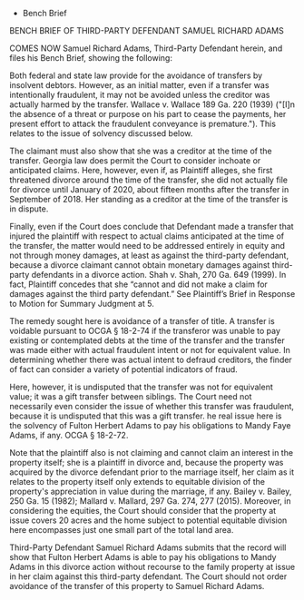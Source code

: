 * Bench Brief

BENCH BRIEF OF THIRD-PARTY DEFENDANT SAMUEL RICHARD ADAMS

COMES NOW Samuel Richard Adams, Third-Party Defendant herein, and files his Bench Brief, showing the following:

Both federal and state law provide for the avoidance of transfers by insolvent debtors. However, as an initial matter, even if a transfer was intentionally fraudulent, it may not be avoided unless the creditor was actually harmed by the transfer. Wallace v. Wallace 189 Ga. 220 (1939) ("[I]n the absence of a threat or purpose on his part to cease the payments, her present effort to attack the fraudulent conveyance is premature."). This relates to the issue of solvency discussed below.

The claimant must also show that she was a creditor at the time of the transfer. Georgia law does permit the Court to consider inchoate or anticipated claims. Here, however, even if, as Plaintiff alleges, she first threatened divorce around the time of the transfer, she did not actually file for divorce until January of 2020, about fifteen months after the transfer in September of 2018. Her standing as a creditor at the time of the transfer is in dispute.

Finally, even if the Court does conclude that Defendant made a transfer that injured the plaintiff with respect to actual claims anticipated at the time of the transfer, the matter would need to be addressed entirely in equity and not through money damages, at least as against the third-party defendant, because a divorce claimant cannot obtain monetary damages against third-party defendants in a divorce action. Shah v. Shah, 270 Ga. 649 (1999). In fact, Plaintiff concedes that she “cannot and did not make a claim for damages against the third party defendant.” See Plaintiff’s Brief in Response to Motion for Summary Judgment at 5.

The remedy sought here is avoidance of a transfer of title. A transfer is voidable pursuant to OCGA § 18-2-74 if the transferor was unable to pay existing or contemplated debts at the time of the transfer and the transfer was made either with actual fraudulent intent or not for equivalent value. In determining whether there was actual intent to defraud creditors, the finder of fact can consider a variety of potential indicators of fraud. 

Here, however, it is undisputed that the transfer was not for equivalent value; it was a gift transfer between siblings. The Court need not necessarily even consider the issue of whether this transfer was fraudulent, because it is undisputed that this was a gift transfer. he real issue here is the solvency of Fulton Herbert Adams to pay his obligations to Mandy Faye Adams, if any. OCGA § 18-2-72. 

Note that the plaintiff also is not claiming and cannot claim an interest in the property itself; she is a plaintiff in divorce and, because the property was acquired by the divorce defendant prior to the marriage itself, her claim as it relates to the property itself only extends to equitable division of the property's appreciation in value during the marriage, if any. Bailey v. Bailey, 250 Ga. 15 (1982); Mallard v. Mallard, 297 Ga. 274, 277 (2015). Moreover, in considering the equities, the Court should consider that the property at issue covers 20 acres and the home subject to potential equitable division here encompasses just one small part of the total land area. 

Third-Party Defendant Samuel Richard Adams submits that the record will show that Fulton Herbert Adams is able to pay his obligations to Mandy Adams in this divorce action without recourse to the family property at issue in her claim against this third-party defendant. The Court should not order avoidance of the transfer of this property to Samuel Richard Adams.








